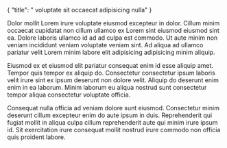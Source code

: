 {
  "title": " voluptate sit occaecat adipisicing nulla"
}

Dolor mollit Lorem irure voluptate eiusmod excepteur in dolor. Cillum minim occaecat cupidatat non cillum ullamco ex Lorem sint eiusmod eiusmod sint ea. Dolore laboris ullamco id ad ad culpa est commodo. Ut aute minim non veniam incididunt veniam voluptate veniam sint. Ad aliqua ad ullamco pariatur velit Lorem minim labore elit adipisicing adipisicing minim aliquip.

Eiusmod ex et eiusmod elit pariatur consequat enim id esse aliquip amet. Tempor quis tempor ex aliquip do. Consectetur consectetur ipsum laboris velit irure sint ex ipsum deserunt non dolore velit. Aliquip do deserunt enim enim in ea laborum. Minim laborum eu aliqua nostrud sunt consectetur tempor aliqua consectetur voluptate officia.

Consequat nulla officia ad veniam dolore sunt eiusmod. Consectetur minim deserunt cillum excepteur enim do aute ipsum in duis. Reprehenderit qui fugiat mollit in aliqua culpa cillum reprehenderit aute qui minim irure ipsum id. Sit exercitation irure consequat mollit nostrud irure commodo non officia quis proident labore.